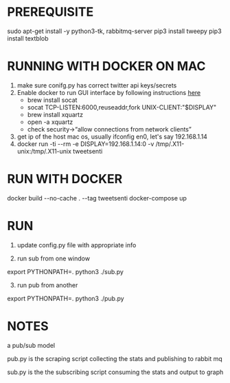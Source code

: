 PREREQUISITE
====================================
sudo apt-get install -y python3-tk, rabbitmq-server
pip3 install tweepy
pip3 install textblob


RUNNING WITH DOCKER ON MAC
====================================
1. make sure conifg.py has correct twitter api keys/secrets
2. Enable docker to run GUI interface by following instructions [here](https://cntnr.io/running-guis-with-docker-on-mac-os-x-a14df6a76efc)
   * brew install socat 
   * socat TCP-LISTEN:6000,reuseaddr,fork UNIX-CLIENT:\"$DISPLAY\"
   * brew install xquartz
   * open -a xquartz
   * check security->“allow connections from network clients”
3. get ip of the host mac os, usually ifconfig en0, let's say 192.168.1.14
4. docker run -ti --rm -e DISPLAY=192.168.1.14:0 -v /tmp/.X11-unix:/tmp/.X11-unix tweetsenti


RUN WITH DOCKER
====================================
docker build --no-cache . --tag tweetsenti
docker-compose up

RUN
====================================
1. update config.py file with appropriate info

2. run sub from one window

export PYTHONPATH=.
python3 ./sub.py


3. run pub from another

export PYTHONPATH=.
python3 ./pub.py


NOTES
====================================
a pub/sub model

pub.py is the scraping script collecting the stats and publishing to rabbit mq

sub.py is the the subscribing script consuming the stats and output to graph








